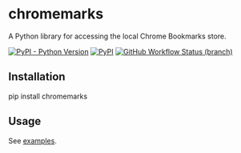 # chromemarks

A Python library for accessing the local Chrome Bookmarks store.

[![PyPI - Python Version](https://img.shields.io/pypi/pyversions/chromemarks)](https://pypi.org/project/chromemarks/)
[![PyPI](https://img.shields.io/pypi/v/chromemarks)](https://pypi.org/project/chromemarks/)
[![GitHub Workflow Status (branch)](https://img.shields.io/github/workflow/status/josxa/chromemarks/Build/master)](https://github.com/JosXa/chromemarks/actions?query=workflow%3ABuild)

## Installation

pip install chromemarks

## Usage

See [examples](https://github.com/JosXa/chromemarks/tree/main/examples).

``` python

```